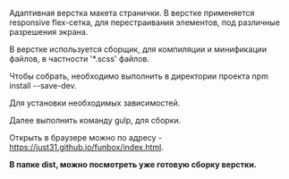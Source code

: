 Адаптивная верстка макета странички. В верстке применяется responsive flex-сетка, для перестраивания элементов, под различные разрешения экрана.

В верстке используется сборщик, для компиляции и минификации файлов, в частности '*.scss' файлов.

Чтобы собрать, необходимо выполнить в директории проекта npm install --save-dev.

Для установки необходимых зависимостей.

Далее выполнить команду gulp, для сборки.

Открыть в браузере можно по адресу - https://just31.github.io/funbox/index.html.

**В папке dist, можно посмотреть уже готовую сборку верстки.**

